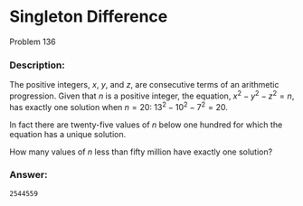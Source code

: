 # Singleton Difference
Problem 136
### Description:
The positive integers, $x$, $y$, and $z$, are consecutive terms of an arithmetic progression. Given that $n$ is a positive integer, the equation, $x^2 - y^2 - z^2 = n$, has exactly one solution when $n = 20$:
$13^2 - 10^2 - 7^2 = 20$.

In fact there are twenty-five values of $n$ below one hundred for which the equation has a unique solution.

How many values of $n$ less than fifty million have exactly one solution?

### Answer:
```
2544559
```
